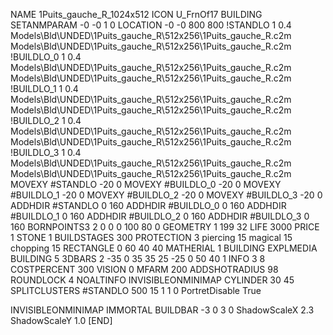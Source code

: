NAME 1Puits_gauche_R_1024x512
ICON U_FrnOf17
BUILDING
SETANMPARAM -0 -0 1 0
LOCATION -0 -0 800 800
!STANDLO      1 0.4 Models\Bld\UNDED\1Puits_gauche_R\512x256\1Puits_gauche_R.c2m Models\Bld\UNDED\1Puits_gauche_R\512x256\1Puits_gauche_R.c2m 
!BUILDLO_0    1 0.4 Models\Bld\UNDED\1Puits_gauche_R\512x256\1Puits_gauche_R.c2m Models\Bld\UNDED\1Puits_gauche_R\512x256\1Puits_gauche_R.c2m 
!BUILDLO_1    1 0.4 Models\Bld\UNDED\1Puits_gauche_R\512x256\1Puits_gauche_R.c2m Models\Bld\UNDED\1Puits_gauche_R\512x256\1Puits_gauche_R.c2m 
!BUILDLO_2    1 0.4 Models\Bld\UNDED\1Puits_gauche_R\512x256\1Puits_gauche_R.c2m Models\Bld\UNDED\1Puits_gauche_R\512x256\1Puits_gauche_R.c2m 
!BUILDLO_3    1 0.4 Models\Bld\UNDED\1Puits_gauche_R\512x256\1Puits_gauche_R.c2m Models\Bld\UNDED\1Puits_gauche_R\512x256\1Puits_gauche_R.c2m 
MOVEXY #STANDLO   -20 0
MOVEXY #BUILDLO_0 -20 0
MOVEXY #BUILDLO_1 -20 0
MOVEXY #BUILDLO_2 -20 0
MOVEXY #BUILDLO_3 -20 0
ADDHDIR #STANDLO 0 160
ADDHDIR #BUILDLO_0 0 160
ADDHDIR #BUILDLO_1 0 160
ADDHDIR #BUILDLO_2 0 160
ADDHDIR #BUILDLO_3 0 160
BORNPOINTS3 2 0 0 0 100 80 0
GEOMETRY 1 199 32
LIFE     3000
PRICE 1 STONE 1
BUILDSTAGES 300
PROTECTION 3 piercing 15 magical 15 chopping 15
RECTANGLE    0 60 40 40
MATHERIAL 1 BUILDING
EXPLMEDIA BUILDING 5
3DBARS 2 -35 0 35 35 25 -25 0 50 40 1
INFO 3 8
COSTPERCENT 300
VISION 0
MFARM 200
ADDSHOTRADIUS 98
ROUNDLOCK 4
NOALTINFO
INVISIBLEONMINIMAP
CYLINDER 30 45
SPLITCLUSTERS #STANDLO 500 15 1 1 0
PortretDisable True

INVISIBLEONMINIMAP
IMMORTAL
BUILDBAR -3 0 3 0
ShadowScaleX 2.3
ShadowScaleY 1.0
[END]
